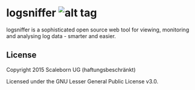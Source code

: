 

# logsniffer ![alt tag](http://www.logsniffer.com/sites/default/files/logo-109x150.png) 
logsniffer is a sophisticated open source web tool for viewing, monitoring and analysing log data - smarter and easier.

## License

Copyright 2015 Scaleborn UG (haftungsbeschränkt)

Licensed under the GNU Lesser General Public License v3.0.
